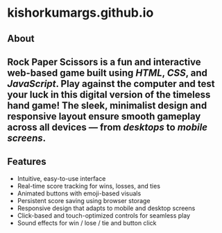 # kishorkumargs.github.io

## About
Rock Paper Scissors is a fun and interactive web-based game built using *HTML*, *CSS*, and *JavaScript*. Play against the computer and test your luck in this digital version of the timeless hand game!
The sleek, minimalist design and responsive layout ensure smooth gameplay across all devices — from *desktops* to *mobile screens*.
---
## Features
- Intuitive, easy-to-use interface
- Real-time score tracking for wins, losses, and ties
- Animated buttons with emoji-based visuals
- Persistent score saving using browser storage
- Responsive design that adapts to mobile and desktop screens
- Click-based and touch-optimized controls for seamless play
- Sound effects for win / lose / tie and button click
